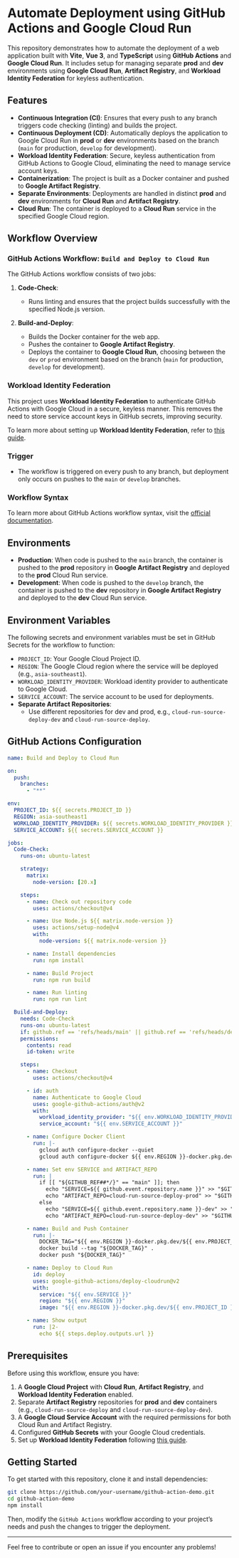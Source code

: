 
# Automate Deployment using GitHub Actions and Google Cloud Run

This repository demonstrates how to automate the deployment of a web application built with **Vite**, **Vue 3**, and **TypeScript** using **GitHub Actions** and **Google Cloud Run**. It includes setup for managing separate **prod** and **dev** environments using **Google Cloud Run**, **Artifact Registry**, and **Workload Identity Federation** for keyless authentication.

## Features

- **Continuous Integration (CI)**: Ensures that every push to any branch triggers code checking (linting) and builds the project.
- **Continuous Deployment (CD)**: Automatically deploys the application to Google Cloud Run in **prod** or **dev** environments based on the branch (`main` for production, `develop` for development).
- **Workload Identity Federation**: Secure, keyless authentication from GitHub Actions to Google Cloud, eliminating the need to manage service account keys.
- **Containerization**: The project is built as a Docker container and pushed to **Google Artifact Registry**.
- **Separate Environments**: Deployments are handled in distinct **prod** and **dev** environments for **Cloud Run** and **Artifact Registry**.
- **Cloud Run**: The container is deployed to a **Cloud Run** service in the specified Google Cloud region.

## Workflow Overview

### GitHub Actions Workflow: `Build and Deploy to Cloud Run`

The GitHub Actions workflow consists of two jobs:

1. **Code-Check**: 
    - Runs linting and ensures that the project builds successfully with the specified Node.js version.
  
2. **Build-and-Deploy**:
    - Builds the Docker container for the web app.
    - Pushes the container to **Google Artifact Registry**.
    - Deploys the container to **Google Cloud Run**, choosing between the `dev` or `prod` environment based on the branch (`main` for production, `develop` for development).

### Workload Identity Federation

This project uses **Workload Identity Federation** to authenticate GitHub Actions with Google Cloud in a secure, keyless manner. This removes the need to store service account keys in GitHub secrets, improving security.

To learn more about setting up **Workload Identity Federation**, refer to [this guide](https://cloud.google.com/blog/products/identity-security/enabling-keyless-authentication-from-github-actions).

### Trigger

- The workflow is triggered on every push to any branch, but deployment only occurs on pushes to the `main` or `develop` branches.

### Workflow Syntax

To learn more about GitHub Actions workflow syntax, visit the [official documentation](https://docs.github.com/en/actions/writing-workflows/workflow-syntax-for-github-actions).

## Environments

- **Production**: When code is pushed to the `main` branch, the container is pushed to the **prod** repository in **Google Artifact Registry** and deployed to the **prod** Cloud Run service.
- **Development**: When code is pushed to the `develop` branch, the container is pushed to the **dev** repository in **Google Artifact Registry** and deployed to the **dev** Cloud Run service.

## Environment Variables

The following secrets and environment variables must be set in GitHub Secrets for the workflow to function:

- `PROJECT_ID`: Your Google Cloud Project ID.
- `REGION`: The Google Cloud region where the service will be deployed (e.g., `asia-southeast1`).
- `WORKLOAD_IDENTITY_PROVIDER`: Workload identity provider to authenticate to Google Cloud.
- `SERVICE_ACCOUNT`: The service account to be used for deployments.
- **Separate Artifact Repositories**:
  - Use different repositories for dev and prod, e.g., `cloud-run-source-deploy-dev` and `cloud-run-source-deploy`.

## GitHub Actions Configuration

```yaml
name: Build and Deploy to Cloud Run

on:
  push:
    branches:
      - "**"

env:
  PROJECT_ID: ${{ secrets.PROJECT_ID }}
  REGION: asia-southeast1
  WORKLOAD_IDENTITY_PROVIDER: ${{ secrets.WORKLOAD_IDENTITY_PROVIDER }}
  SERVICE_ACCOUNT: ${{ secrets.SERVICE_ACCOUNT }}

jobs:
  Code-Check:
    runs-on: ubuntu-latest

    strategy:
      matrix:
        node-version: [20.x]

    steps:
      - name: Check out repository code
        uses: actions/checkout@v4

      - name: Use Node.js ${{ matrix.node-version }}
        uses: actions/setup-node@v4
        with:
          node-version: ${{ matrix.node-version }}

      - name: Install dependencies
        run: npm install

      - name: Build Project
        run: npm run build

      - name: Run linting
        run: npm run lint

  Build-and-Deploy:
    needs: Code-Check
    runs-on: ubuntu-latest
    if: github.ref == 'refs/heads/main' || github.ref == 'refs/heads/develop'
    permissions:
      contents: read
      id-token: write

    steps:
      - name: Checkout
        uses: actions/checkout@v4

      - id: auth
        name: Authenticate to Google Cloud
        uses: google-github-actions/auth@v2
        with:
          workload_identity_provider: "${{ env.WORKLOAD_IDENTITY_PROVIDER }}"
          service_account: "${{ env.SERVICE_ACCOUNT }}"

      - name: Configure Docker Client
        run: |-
          gcloud auth configure-docker --quiet
          gcloud auth configure-docker ${{ env.REGION }}-docker.pkg.dev --quiet

      - name: Set env SERVICE and ARTIFACT_REPO
        run: |
          if [[ "${GITHUB_REF##*/}" == "main" ]]; then
            echo "SERVICE=${{ github.event.repository.name }}" >> "$GITHUB_ENV"
            echo "ARTIFACT_REPO=cloud-run-source-deploy-prod" >> "$GITHUB_ENV"
          else
            echo "SERVICE=${{ github.event.repository.name }}-dev" >> "$GITHUB_ENV"
            echo "ARTIFACT_REPO=cloud-run-source-deploy-dev" >> "$GITHUB_ENV"

      - name: Build and Push Container
        run: |-
          DOCKER_TAG="${{ env.REGION }}-docker.pkg.dev/${{ env.PROJECT_ID }}/${{ env.ARTIFACT_REPO }}/${{ env.SERVICE }}:${{ github.sha }}"
          docker build --tag "${DOCKER_TAG}" .
          docker push "${DOCKER_TAG}"

      - name: Deploy to Cloud Run
        id: deploy
        uses: google-github-actions/deploy-cloudrun@v2
        with:
          service: "${{ env.SERVICE }}"
          region: "${{ env.REGION }}"
          image: "${{ env.REGION }}-docker.pkg.dev/${{ env.PROJECT_ID }}/${{ env.ARTIFACT_REPO }}/${{ env.SERVICE }}:${{ github.sha }}"

      - name: Show output
        run: |2-
          echo ${{ steps.deploy.outputs.url }}
```

## Prerequisites

Before using this workflow, ensure you have:

1. A **Google Cloud Project** with **Cloud Run**, **Artifact Registry**, and **Workload Identity Federation** enabled.
2. Separate **Artifact Registry** repositories for **prod** and **dev** containers (e.g., `cloud-run-source-deploy` and `cloud-run-source-deploy-dev`).
3. A **Google Cloud Service Account** with the required permissions for both Cloud Run and Artifact Registry.
4. Configured **GitHub Secrets** with your Google Cloud credentials.
5. Set up **Workload Identity Federation** following [this guide](https://cloud.google.com/blog/products/identity-security/enabling-keyless-authentication-from-github-actions).

## Getting Started

To get started with this repository, clone it and install dependencies:

```bash
git clone https://github.com/your-username/github-action-demo.git
cd github-action-demo
npm install
```

Then, modify the `GitHub Actions` workflow according to your project’s needs and push the changes to trigger the deployment.

---

Feel free to contribute or open an issue if you encounter any problems!
